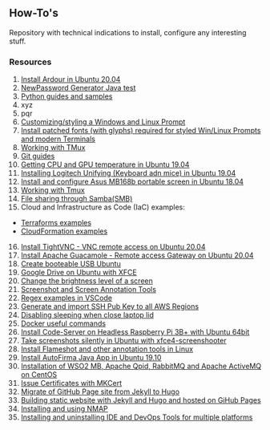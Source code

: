 ## How-To's  

Repository with technical indications to install, configure any interesting stuff. 

### Resources

1. [Install Ardour in Ubuntu 20.04](doc/ardour_in_ubuntu20.04.md)
2. [NewPassword Generator Java test](src/NewPasswordGenerator.java)
3. [Python guides and samples](doc/python_docs_samples.md)
4. xyz
5. pqr
6. [Customizing/styling a Windows and Linux Prompt](doc/styled_win_linux_prompt.md) 
7. [Install patched fonts (with glyphs) required for styled Win/Linux Prompts and modern Terminals](doc/patched_fonts.md)
8. [Working with TMux](doc/working_with_tmux.md)
9. [Git guides](doc/git_guides.md)
10. [Getting CPU and GPU temperature in Ubuntu 19.04](doc/getting_temperature_cpu_gpu_hd_in_ubuntu.md)
11. [Installing Logitech Unifying (Keyboard adn mice) in Ubuntu 19.04](doc/installing_logitech_unifying_in_ubuntu_19_04.md)
12. [Install and configure Asus MB168b portable screen in Ubuntu 18.04](doc/install_and_setup_mb168b_in_ubuntu.md)
13. [Working with Tmux](doc/working_with_tmux.md)
14. [File sharing through Samba(SMB)](doc/install_and_config_samba.md)
15. Cloud and Infrastructure as Code (IaC) examples:
   - [Terraforms examples](doc/iac_terraform_examples.md)
   - [CloudFormation examples](doc/iac_cloudformation_examples.md)
16. [Install TightVNC - VNC remote access on Ubuntu 20.04](doc/install_tightvnc.md)
17. [Install Apache Guacamole - Remote access Gateway on Ubuntu 20.04](doc/install_apache_guacamole.md)
18. [Create booteable USB Ubuntu](doc/booteable_usb_on_ubuntu.md)  
19. [Google Drive on Ubuntu with XFCE](doc/google_drive_on_linux.md)  
20. [Change the brightness level of a screen](doc/change_brightness_level.md)
21. [Screenshot and Screen Annotation Tools](doc/screen_tools.md) 
22. [Regex examples in VSCode](doc/regex_examples.md)
23. [Generate and import SSH Pub Key to all AWS Regions](doc/import_ssh_keys_to_aws_regions.md)
24. [Disabling sleeping when close laptop lid](doc/disable_sleeping_when_close_laptop_lid.md)
25. [Docker useful commands](doc/docker_useful_commands.md)
26. [Install Code-Server on Headless Raspberry Pi 3B+ with Ubuntu 64bit](doc/install_code_server_on_headless_rpi.md)
27. [Take screenshots silently in Ubuntu with xfce4-screenshooter](silent_screenshooter.md)
28. [Install Flameshot and other annotation tools in Linux](doc/flameshot.md)
29. [Install AutoFirma Java App in Ubuntu 19.10](doc/install_autofirma_app_in_ubuntu19.10.md)
30. [Installation of WSO2 MB, Apache Qpid, RabbitMQ and Apache ActiveMQ on CentOS](doc/install_wso2mb_qpid_rabbitmq_activemq.md)
31. [Issue Certificates with MKCert](doc/issue_certs_with_mkcert.md)
32. [Migrate of GitHub Page site from Jekyll to Hugo](doc/migrate_jekyll_to_hugo.md)
33. [Building static website with Jekyll and Hugo and hosted on GiHub Pages](doc/static_website_on_ghpages.md)
34. [Installing and using NMAP](doc/nmap_commands.md)
35. [Installing and uninstalling IDE and DevOps Tools for multiple platforms](doc/ide_and_devops_tools.md)
